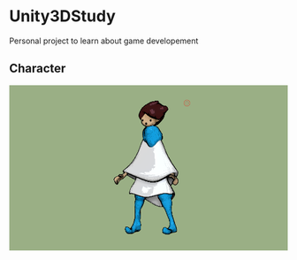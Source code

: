 # Unity3DStudy
Personal project to learn about game developement

## Character
![image](https://raw.githubusercontent.com/allansm/Unity3DStudy/master/CAPTURE/1.PNG?token=AI434RHN6VHODZTH6XIZ4AK6ILL34)

